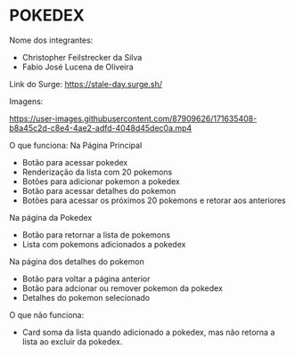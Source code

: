 # POKEDEX

Nome dos integrantes:

- Christopher Feilstrecker da Silva
- Fabio José Lucena de Oliveira 

Link do Surge: https://stale-day.surge.sh/

Imagens:

https://user-images.githubusercontent.com/87909626/171635408-b8a45c2d-c8e4-4ae2-adfd-4048d45dec0a.mp4

O que funciona:
 Na Página Principal
- Botão para acessar pokedex
- Renderização da lista com 20 pokemons
- Botões para adicionar pokemon a pokedex 
- Botão para acessar detalhes do pokemon
- Botões para acessar os próximos 20 pokemons e retorar aos anteriores

 Na página da  Pokedex
- Botão para retornar a lista de pokemons
- Lista com pokemons adicionados a pokedex

 Na página dos detalhes do pokemon
- Botão para voltar a página anterior
- Botão para adcionar ou remover pokemon da pokedex
- Detalhes do pokemon selecionado

O que não funciona: 
- Card soma da lista quando adicionado a pokedex, mas não retorna a lista ao excluir da pokedex.

